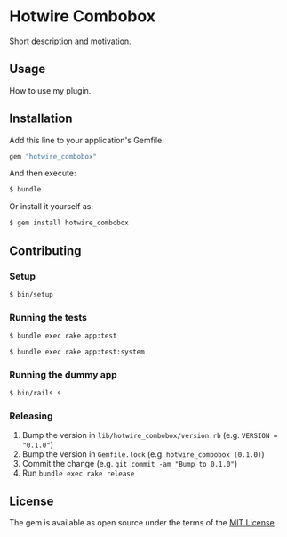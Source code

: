 # Hotwire Combobox
Short description and motivation.

## Usage
How to use my plugin.

## Installation
Add this line to your application's Gemfile:

```ruby
gem "hotwire_combobox"
```

And then execute:
```bash
$ bundle
```

Or install it yourself as:
```bash
$ gem install hotwire_combobox
```

## Contributing

### Setup
```bash
$ bin/setup
```

### Running the tests
```bash
$ bundle exec rake app:test
```

```bash
$ bundle exec rake app:test:system
```

### Running the dummy app
```bash
$ bin/rails s
```

### Releasing

1. Bump the version in `lib/hotwire_combobox/version.rb` (e.g. `VERSION = "0.1.0"`)
2. Bump the version in `Gemfile.lock` (e.g. `hotwire_combobox (0.1.0)`)
3. Commit the change (e.g. `git commit -am "Bump to 0.1.0"`)
4. Run `bundle exec rake release`

## License
The gem is available as open source under the terms of the [MIT License](https://opensource.org/licenses/MIT).
